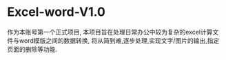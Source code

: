 # Excel-word-V1.0
作为本账号第一个正式项目, 本项目旨在处理日常办公中较为复杂的excel计算文件与word模版之间的数据转换, 将从简到难,逐步处理,实现文字/图片的输出,指定页面的删除等功能.
